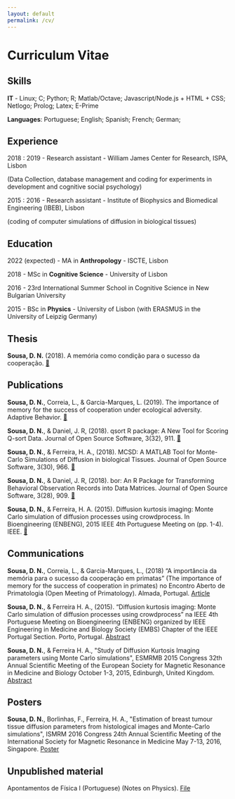 ```yaml
---
layout: default
permalink: /cv/
---
```


# Curriculum Vitae

## Skills

**IT** - Linux; C; Python; R; Matlab/Octave; Javascript/Node.js + HTML + CSS; Netlogo; Prolog; Latex; E-Prime

**Languages**: Portuguese; English; Spanish; French; German;

## Experience

2018 : 2019 - Research assistant - William James Center for Research, ISPA, Lisbon

(Data Collection, database management and coding for experiments in development and cognitive social psychology)

2015 : 2016 - Research assistant - Institute of Biophysics and Biomedical Engineering (IBEB), Lisbon

(coding of computer simulations of diffusion in biological tissues)

## Education

2022 (expected) - MA in **Anthropology** - ISCTE, Lisbon 

2018 - MSc in **Cognitive Science** - University of Lisbon

2016 - 23rd International Summer School in Cognitive Science in New Bulgarian University

2015 - BSc in **Physics** - University of Lisbon (with ERASMUS in the University of Leipzig Germany)

## Thesis

**Sousa, D. N.** (2018). A memória como condição para o sucesso da cooperação. [&#128279;](http://hdl.handle.net/10451/32768)


## Publications


**Sousa, D. N.**, Correia, L., & Garcia-Marques, L. (2019). The importance of memory for the success of cooperation under ecological adversity. Adaptive Behavior. [&#128279;](https://doi.org/10.1177/1059712319872518)

**Sousa, D. N.**, & Daniel, J. R, (2018). qsort R package: A New Tool for Scoring Q-sort Data. Journal of Open Source Software, 3(32), 911. [&#128279;](https://doi.org/10.21105/joss.00911)

**Sousa, D. N.**, & Ferreira, H. A., (2018). MCSD: A MATLAB Tool for Monte-Carlo Simulations of Diffusion in biological Tissues. Journal of Open Source Software, 3(30), 966. [&#128279;](https://doi.org/10.21105/joss.00966)

**Sousa, D. N.**, & Daniel, J. R, (2018). bor: An R Package for Transforming Behavioral Observation Records into Data Matrices. Journal of Open Source Software, 3(28), 909. [&#128279;](https://doi.org/10.21105/joss.00909)

**Sousa, D. N.**, & Ferreira, H. A. (2015). Diffusion kurtosis imaging: Monte Carlo simulation of diffusion processes using crowdprocess. In Bioengineering (ENBENG), 2015 IEEE 4th Portuguese Meeting on (pp. 1-4). IEEE. [&#128279;](https://ieeexplore.ieee.org/document/7088857/)


## Communications


**Sousa, D. N.**, Correia, L., & Garcia-Marques, L., (2018) “A importância da memória para o sucesso da cooperação em primatas” (The importance of memory for the success of cooperation in primates) no Encontro Aberto de Primatologia (Open Meeting of Primatology). Almada, Portugal. [Article](https://issuu.com/correiodausalma/docs/primatologia2/50)

**Sousa, D. N.**, &  Ferreira  H. A., (2015). “Diffusion kurtosis imaging: Monte Carlo simulation of diffusion processes using crowdprocess” na IEEE 4th Portuguese Meeting on Bioengineering (ENBENG) organized by IEEE Engineering in Medicine and Biology Society (EMBS) Chapter of the IEEE  Portugal Section. Porto, Portugal. [Abstract](files/abstract_PBEM2015.pdf)

**Sousa, D. N.**, &  Ferreira  H. A., "Study of Diffusion Kurtosis Imaging parameters using Monte Carlo simulations", ESMRMB 2015 Congress 32th Annual Scientific Meeting of the European Society for Magnetic Resonance in Medicine and Biology October 1-3, 2015, Edinburgh, United Kingdom. [Abstract](files/abstract_ESMRMB_2015.pdf) 


## Posters


**Sousa, D. N.**, Borlinhas, F., Ferreira, H. A., "Estimation of breast tumour tissue diffusion parameters from histological images and Monte-Carlo simulations", ISMRM 2016 Congress 24th Annual Scientific Meeting of the International Society for Magnetic Resonance in Medicine May 7-13, 2016, Singapore. [Poster](files/poster_ismrm2016.pdf)


## Unpublished material


Apontamentos de Física I (Portuguese) (Notes on Physics). [File](files/fisica.pdf)

